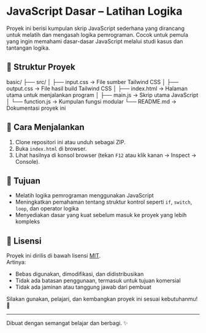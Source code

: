 # JavaScript Dasar – Latihan Logika

Proyek ini berisi kumpulan skrip JavaScript sederhana yang dirancang untuk melatih dan mengasah logika pemrograman. Cocok untuk pemula yang ingin memahami dasar-dasar JavaScript melalui studi kasus dan tantangan logika.

## 📂 Struktur Proyek

basic/ ├── src/ │   ├── input.css       → File sumber Tailwind CSS │   ├── output.css      → File hasil build Tailwind CSS │   ├── index.html      → Halaman utama untuk menjalankan program │   ├── main.js         → Skrip utama JavaScript │   └── function.js     → Kumpulan fungsi modular └── README.md           → Dokumentasi proyek ini


## 🚀 Cara Menjalankan

1. Clone repositori ini atau unduh sebagai ZIP.
2. Buka `index.html` di browser.
3. Lihat hasilnya di konsol browser (tekan `F12` atau klik kanan → Inspect → Console).

## 🎯 Tujuan

- Melatih logika pemrograman menggunakan JavaScript
- Meningkatkan pemahaman tentang struktur kontrol seperti `if`, `switch`, `loop`, dan operator logika
- Menyediakan dasar yang kuat sebelum masuk ke proyek yang lebih kompleks

## 📜 Lisensi

Proyek ini dirilis di bawah lisensi [MIT](https://opensource.org/licenses/MIT).  
Artinya:

- Bebas digunakan, dimodifikasi, dan didistribusikan
- Tidak ada batasan penggunaan, termasuk untuk tujuan komersial
- Tidak ada jaminan atau tanggung jawab dari pembuat

Silakan gunakan, pelajari, dan kembangkan proyek ini sesuai kebutuhanmu! 🚀

---

Dibuat dengan semangat belajar dan berbagi. ✨
